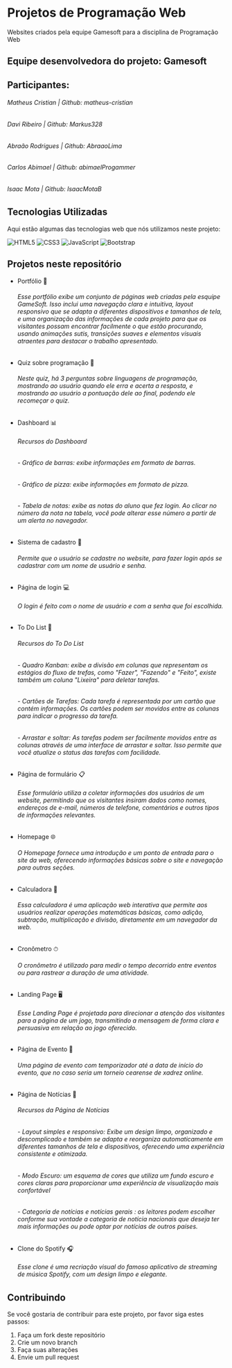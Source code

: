 # Projetos de Programação Web
Websites criados pela equipe Gamesoft para a disciplina de Programação Web

## Equipe desenvolvedora do projeto: Gamesoft

## Participantes:

###### Matheus Cristian | Github: matheus-cristian
###### Davi Ribeiro     | Github: Markus328
###### Abraão Rodrigues | Github: AbraaoLima
###### Carlos Abimael   | Github: abimaelProgammer
###### Isaac Mota       | Github: IsaacMotaB

## Tecnologias Utilizadas

Aqui estão algumas das tecnologias web que nós utilizamos neste projeto:

![HTML5](https://img.shields.io/badge/-HTML5-E34F26?style=flat&logo=html5&logoColor=white)
![CSS3](https://img.shields.io/badge/-CSS3-1572B6?style=flat&logo=css3)
![JavaScript](https://img.shields.io/badge/-JavaScript-F7DF1E?style=flat&logo=javascript&logoColor=black)
![Bootstrap](https://img.shields.io/badge/-Bootstrap-563D7C?style=flat&logo=bootstrap)

## Projetos neste repositório

- Portfólio 💼
    ###### Esse portfólio exibe um conjunto de páginas web criadas pela esquipe GameSoft. Isso inclui uma navegação clara e intuitiva, layout responsivo que se adapta a diferentes dispositivos e tamanhos de tela, e uma organização das informações de cada projeto para que os visitantes possam encontrar facilmente o que estão procurando, usando animações sutis, transições suaves e elementos visuais atraentes para destacar o trabalho apresentado.

- Quiz sobre programação 📑
    ###### Neste quiz, há 3 perguntas sobre linguagens de programação, mostrando ao usuário quando ele erra e acerta a resposta, e mostrando ao usuário a pontuação dele ao final, podendo ele recomeçar o quiz.
    ######

- Dashboard 📊
    ###### Recursos do Dashboard

    ###### - Gráfico de barras: exibe informações em formato de barras.
    ###### - Gráfico de pizza: exibe informações em formato de pizza.
    ###### - Tabela de notas: exibe as notas do aluno que fez login. Ao clicar no número da nota na tabela, você pode alterar esse número a partir de um alerta no navegador.

- Sistema de cadastro 🪪
    ###### Permite que o usuário se cadastre no website, para fazer login após se cadastrar com um nome de usuário e senha.

- Página de login 💻
    ###### O login é feito com o nome de usuário e com a senha que foi escolhida.

- To Do List 📝
    ###### Recursos do To Do List

    ###### -  Quadro Kanban: exibe a divisão em colunas que representam os estágios do fluxo de trefas, como "Fazer", "Fazendo" e "Feito", existe também um coluna "Lixeira" para deletar tarefas.
    ###### - Cartões de Tarefas: Cada tarefa é representada por um cartão que contém informações. Os cartões podem ser movidos entre as colunas para indicar o progresso da tarefa.
    ###### - Arrastar e soltar: As tarefas podem ser facilmente movidos entre as colunas através de uma interface de arrastar e soltar. Isso permite que você atualize o status das tarefas com facilidade.

- Página de formulário 📋
    ###### Esse formulário utiliza a coletar informações dos usuários de um website, permitindo que os visitantes insiram dados como nomes, endereços de e-mail, números de telefone, comentários e outros tipos de informações relevantes.

- Homepage 🌐
    ###### O Homepage fornece uma introdução e um ponto de entrada para o site da web, oferecendo  informações básicas sobre o site e navegação para outras seções.

- Calculadora 🔢
    ###### Essa calculadora é uma aplicação web interativa que permite aos usuários realizar operações matemáticas básicas, como adição, subtração, multiplicação e divisão, diretamente em um navegador da web.

- Cronômetro ⏱
    ###### O cronômetro é utilizado para medir o tempo decorrido entre eventos ou para rastrear a duração de uma atividade.

- Landing Page 🖥️
    ###### Esse Landing Page é projetada para direcionar a atenção dos visitantes para a página de um jogo, transmitindo a mensagem de forma clara e persuasiva em relação ao jogo oferecido.

- Página de Evento 📅
    ###### Uma página de evento com temporizador até a data de início do evento, que no caso seria um torneio cearense de xadrez online.

- Página de Notícias 📰
    ###### Recursos da Página de Notícias

    ###### - Layout simples e responsivo: Exibe um design limpo, organizado e descomplicado e também se adapta e reorganiza automaticamente em diferentes tamanhos de tela e dispositivos, oferecendo uma experiência consistente e otimizada. 
    ###### - Modo Escuro: um esquema de cores que utiliza um fundo escuro e cores claras para proporcionar uma experiência de visualização mais confortável
    ###### - Categoria de notícias e notícias gerais : os leitores podem escolher conforme sua vontade a categoria de notícia nacionais que deseja ter mais informações ou pode optar por notícias de outros países.

- Clone do Spotify 🎧
    ###### Esse clone é uma recriação visual do famoso aplicativo de streaming de música Spotify, com um design limpo e elegante.                                 

## Contribuindo

Se você gostaria de contribuir para este projeto, por favor siga estes passos:

1. Faça um fork deste repositório
2. Crie um novo branch
3. Faça suas alterações
4. Envie um pull request

